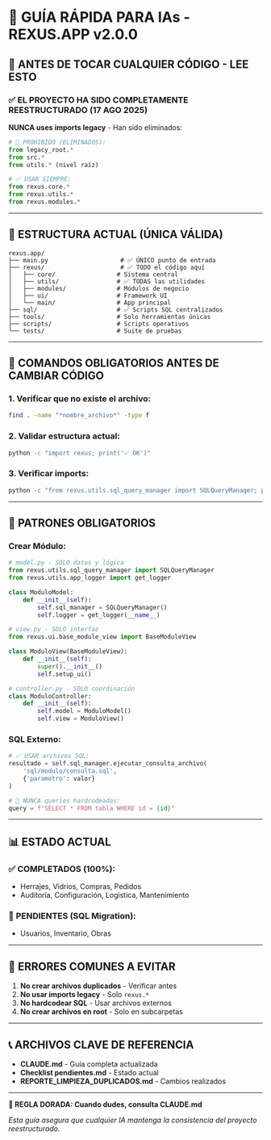 # 🤖 GUÍA RÁPIDA PARA IAs - REXUS.APP v2.0.0

## 🚨 **ANTES DE TOCAR CUALQUIER CÓDIGO - LEE ESTO**

### ✅ **EL PROYECTO HA SIDO COMPLETAMENTE REESTRUCTURADO (17 AGO 2025)**

**NUNCA uses imports legacy** - Han sido eliminados:
```python
# 🚫 PROHIBIDO (ELIMINADOS):
from legacy_root.*
from src.*
from utils.* (nivel raíz)

# ✅ USAR SIEMPRE:
from rexus.core.*
from rexus.utils.*
from rexus.modules.*
```

---

## 📁 **ESTRUCTURA ACTUAL (ÚNICA VÁLIDA)**

```
rexus.app/
├── main.py                    # ✅ ÚNICO punto de entrada
├── rexus/                     # ✅ TODO el código aquí
│   ├── core/                 # Sistema central
│   ├── utils/                # ✅ TODAS las utilidades
│   ├── modules/              # Módulos de negocio
│   ├── ui/                   # Framework UI
│   └── main/                 # App principal
├── sql/                      # ✅ Scripts SQL centralizados
├── tools/                    # Solo herramientas únicas
├── scripts/                  # Scripts operativos
└── tests/                    # Suite de pruebas
```

---

## 🔧 **COMANDOS OBLIGATORIOS ANTES DE CAMBIAR CÓDIGO**

### 1. **Verificar que no existe el archivo:**
```bash
find . -name "*nombre_archivo*" -type f
```

### 2. **Validar estructura actual:**
```bash
python -c "import rexus; print('✅ OK')"
```

### 3. **Verificar imports:**
```bash
python -c "from rexus.utils.sql_query_manager import SQLQueryManager; print('✅ OK')"
```

---

## 🎯 **PATRONES OBLIGATORIOS**

### **Crear Módulo:**
```python
# model.py - SOLO datos y lógica
from rexus.utils.sql_query_manager import SQLQueryManager
from rexus.utils.app_logger import get_logger

class ModuloModel:
    def __init__(self):
        self.sql_manager = SQLQueryManager()
        self.logger = get_logger(__name__)

# view.py - SOLO interfaz
from rexus.ui.base_module_view import BaseModuleView

class ModuloView(BaseModuleView):
    def __init__(self):
        super().__init__()
        self.setup_ui()

# controller.py - SOLO coordinación
class ModuloController:
    def __init__(self):
        self.model = ModuloModel()
        self.view = ModuloView()
```

### **SQL Externo:**
```python
# ✅ USAR archivos SQL:
resultado = self.sql_manager.ejecutar_consulta_archivo(
    'sql/modulo/consulta.sql',
    {'parametro': valor}
)

# 🚫 NUNCA queries hardcodeadas:
query = f"SELECT * FROM tabla WHERE id = {id}"
```

---

## 📊 **ESTADO ACTUAL**

### ✅ **COMPLETADOS (100%):**
- Herrajes, Vidrios, Compras, Pedidos
- Auditoría, Configuración, Logística, Mantenimiento

### 🔄 **PENDIENTES (SQL Migration):**
- Usuarios, Inventario, Obras

---

## 🚨 **ERRORES COMUNES A EVITAR**

1. **No crear archivos duplicados** - Verificar antes
2. **No usar imports legacy** - Solo `rexus.*`
3. **No hardcodear SQL** - Usar archivos externos
4. **No crear archivos en root** - Solo en subcarpetas

---

## 📞 **ARCHIVOS CLAVE DE REFERENCIA**

- **CLAUDE.md** - Guía completa actualizada
- **Checklist pendientes.md** - Estado actual  
- **REPORTE_LIMPIEZA_DUPLICADOS.md** - Cambios realizados

---

**🎯 REGLA DORADA: Cuando dudes, consulta CLAUDE.md**

*Esta guía asegura que cualquier IA mantenga la consistencia del proyecto reestructurado.*
